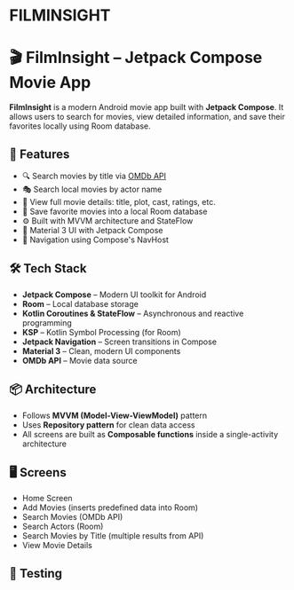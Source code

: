 # FILMINSIGHT

# 🎬 FilmInsight – Jetpack Compose Movie App

**FilmInsight** is a modern Android movie app built with **Jetpack Compose**. It allows users to search for movies, view detailed information, and save their favorites locally using Room database.

## 🚀 Features

- 🔍 Search movies by title via [OMDb API](https://www.omdbapi.com/)
- 🎭 Search local movies by actor name
- 🧠 View full movie details: title, plot, cast, ratings, etc.
- 💾 Save favorite movies into a local Room database
- ⚙️ Built with MVVM architecture and StateFlow
- 🎨 Material 3 UI with Jetpack Compose
- 🧭 Navigation using Compose's NavHost

## 🛠️ Tech Stack

- **Jetpack Compose** – Modern UI toolkit for Android
- **Room** – Local database storage
- **Kotlin Coroutines & StateFlow** – Asynchronous and reactive programming
- **KSP** – Kotlin Symbol Processing (for Room)
- **Jetpack Navigation** – Screen transitions in Compose
- **Material 3** – Clean, modern UI components
- **OMDb API** – Movie data source

## 📦 Architecture

- Follows **MVVM (Model-View-ViewModel)** pattern
- Uses **Repository pattern** for clean data access
- All screens are built as **Composable functions** inside a single-activity architecture

## 🖥️ Screens

- Home Screen
- Add Movies (inserts predefined data into Room)
- Search Movies (OMDb API)
- Search Actors (Room)
- Search Movies by Title (multiple results from API)
- View Movie Details

## 🧪 Testing
